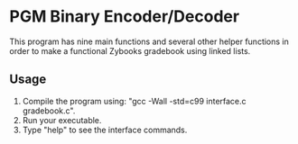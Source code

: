 # PGM Binary Encoder/Decoder
This program has nine main functions and several other helper functions
in order to make a functional Zybooks gradebook using linked lists.

## Usage
1. Compile the program using: "gcc -Wall -std=c99 interface.c gradebook.c".
2. Run your executable.
3. Type "help" to see the interface commands.
